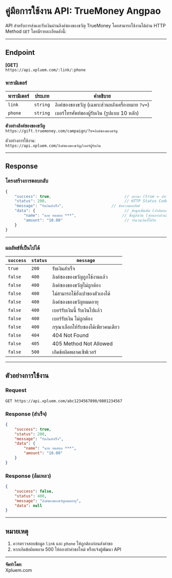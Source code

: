 # คู่มือการใช้งาน API: TrueMoney Angpao

API สำหรับการส่งและรับเงินผ่านลิงค์ซองของขวัญ TrueMoney โดยสามารถใช้งานได้ผ่าน HTTP Method `GET` โดยมีรายละเอียดดังนี้:

---

## **Endpoint**

**[GET]**  
`https://api.xpluem.com/:link/:phone`

### **พารามิเตอร์**

| พารามิเตอร์  | ประเภท    | คำอธิบาย                                               |
|--------------|-----------|--------------------------------------------------------|
| `link`       | `string`  | ลิงค์ซองของขวัญ (เฉพาะส่วนหลังเครื่องหมาย `?v=`)      |
| `phone`      | `string`  | เบอร์โทรศัพท์ของผู้รับเงิน (รูปแบบ 10 หลัก)            |

**ตัวอย่างลิงค์ซองของขวัญ**  
`https://gift.truemoney.com/campaign/?v=ลิงค์ซองของขวัญ`  

ตัวอย่างการใช้งาน:  
`https://api.xpluem.com/ลิงค์ซองของขวัญ/เบอร์ผู้รับเงิน`

---

## **Response**

### **โครงสร้างการตอบกลับ**
```javascript
{
    "success": true,                                // สถานะ (true = สำเร็จ, false = ไม่สำเร็จ)
    "status": 200,                                  // HTTP Status Code
    "message": "รับเงินสำเร็จ",                     // ข้อความผลลัพธ์
    "data": {                                       // ข้อมูลเพิ่มเติม (ถ้าล้มเหลว, data จะเป็น null)
        "name": "นาย ทดสอบ ***",                    // ชื่อผู้ส่งเงิน (ซ่อนบางส่วน)
        "amount": "10.00"                           // จำนวนเงินที่ได้รับ
    }
}
```

---

### **ผลลัพธ์ที่เป็นไปได้**

| `success` | `status` | `message`                                     |
|-----------|----------|-----------------------------------------------|
| `true`    | `200`    | รับเงินสำเร็จ                                 |
| `false`   | `400`    | ลิงค์ซองของขวัญถูกใช้งานแล้ว                  |
| `false`   | `400`    | ลิงค์ซองของขวัญไม่ถูกต้อง                     |
| `false`   | `400`    | ไม่สามารถใช้อั่งเปาของตัวเองได้                |
| `false`   | `400`    | ลิงค์ซองของขวัญหมดอายุ                        |
| `false`   | `400`    | เบอร์รับเงินนี้ รับเงินไปแล้ว                  |
| `false`   | `400`    | เบอร์รับเงิน ไม่ถูกต้อง                        |
| `false`   | `400`    | กรุณาเลือกให้รับซองได้เพียวคนเดียว            |
| `false`   | `404`    | 404 Not Found                                  |
| `false`   | `405`    | 405 Method Not Allowed                         |
| `false`   | `500`    | เกิดข้อผิดพลาดเซิฟเวอร์                       |

---

## **ตัวอย่างการใช้งาน**

### **Request**
```
GET https://api.xpluem.com/abc1234567890/0801234567
```

### **Response (สำเร็จ)**
```json
{
    "success": true,
    "status": 200,
    "message": "รับเงินสำเร็จ",
    "data": {
        "name": "นาย ทดสอบ ***",
        "amount": "10.00"
    }
}
```

### **Response (ล้มเหลว)**
```json
{
    "success": false,
    "status": 400,
    "message": "ลิงค์ซองของขวัญหมดอายุ",
    "data": null
}
```

---

## **หมายเหตุ**

1. ควรตรวจสอบข้อมูล `link` และ `phone` ให้ถูกต้องก่อนส่งคำขอ
2. หากเกิดข้อผิดพลาด 500 ให้ลองทำคำขอใหม่ หรือแจ้งผู้พัฒนา API

---

**จัดทำโดย:**  
Xpluem.com
